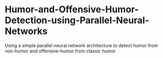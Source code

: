 # Humor-and-Offensive-Humor-Detection-using-Parallel-Neural-Networks
Using a simple parallel neural network architecture to detect humor from non-humor and offensive-humor from classic humor 
